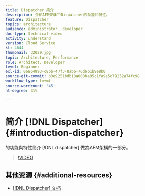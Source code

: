 ```yaml
---
title: Dispatcher 简介
description: 介紹AEM架構中Dispatcher的功能和特性。
feature: Dispatcher
topics: architecture
audience: administrator, developer
doc-type: technical video
activity: understand
version: Cloud Service
kt: 4644
thumbnail: 32029.jpg
topic: Architecture, Performance
role: Architect, Developer
level: Beginner
exl-id: 06954993-c8bb-47f3-8ab6-76d6b1b8e8b0
source-git-commit: b3e9251bdb18a008be95c1fa9e5c79252a74fc98
workflow-type: tm+mt
source-wordcount: '45'
ht-degree: 31%

---
```


# 简介 [!DNL Dispatcher] {#introduction-dispatcher}

的功能與特性簡介 [!DNL dispatcher] 做為AEM架構的一部分。

>[!VIDEO](https://video.tv.adobe.com/v/32029?quality=12&learn=on)

## 其他资源 {#additional-resources}

* [[!DNL Dispatcher] 文档](https://experienceleague.adobe.com/docs/experience-manager-dispatcher/using/dispatcher.html)
